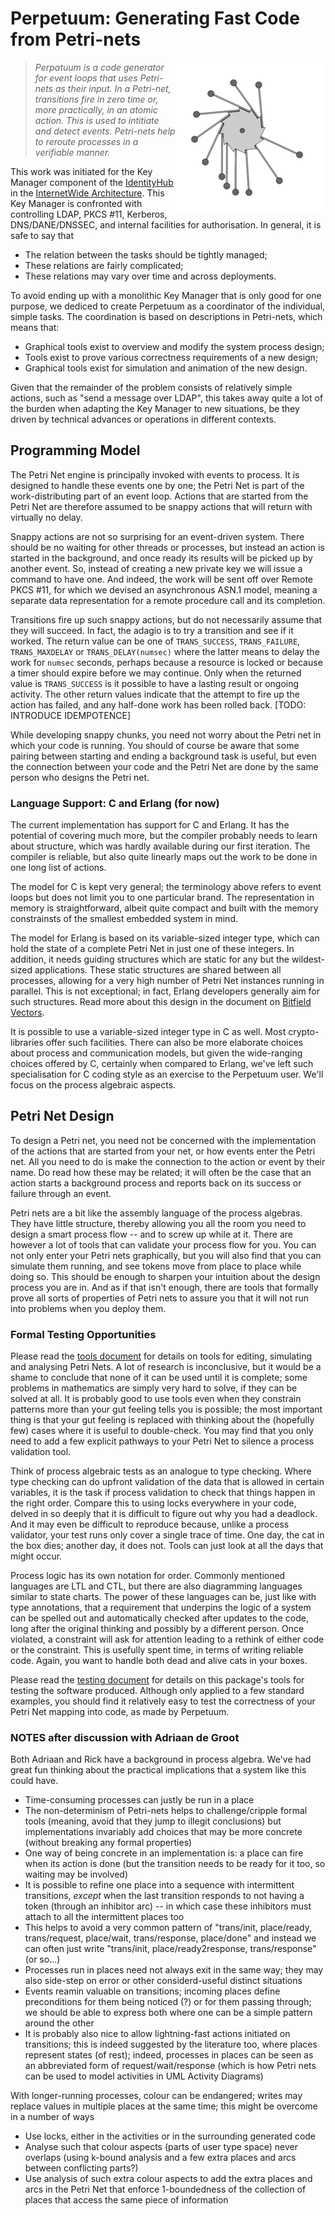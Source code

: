 # Perpetuum: Generating Fast Code from Petri-nets

<img alt="Perpetuum Mobile" src="pix/240px-PerpetuumMobile.gif" style="float: right;"/>

> *Perpatuum is a code generator for event loops that uses Petri-nets as
> their input.  In a Petri-net, transitions fire in zero time or, more
> practically, in an atomic action.  This is used to intitiate and detect
> events.  Petri-nets help to reroute processes in a verifiable manner.*

This work was initiated for the Key Manager component of the
[IdentityHub](http://internetwide.org/tag/idhub.html)
in the
[InternetWide Architecture](http://internetwide.org/tag/architecture.html).
This Key Manager is confronted with controlling LDAP, PKCS #11, Kerberos,
DNS/DANE/DNSSEC, and internal facilities for authorisation.  In general, it
is safe to say that

  * The relation between the tasks should be tightly managed;
  * These relations are fairly complicated;
  * These relations may vary over time and across deployments.

To avoid ending up with a monolithic Key Manager that is only good for one
purpose, we dediced to create Perpetuum as a coordinator of the individual,
simple tasks.  The coordination is based on descriptions in Petri-nets,
which means that:

  * Graphical tools exist to overview and modify the system process design;
  * Tools exist to prove various correctness requirements of a new design;
  * Graphical tools exist for simulation and animation of the new design.

Given that the remainder of the problem consists of relatively simple
actions, such as "send a message over LDAP", this takes away quite a lot
of the burden when adapting the Key Manager to new situations, be they
driven by technical advances or operations in different contexts.


## Programming Model

The Petri Net engine is principally invoked with events to process.  It
is designed to handle these events one by one; the Petri Net is part of the
work-distributing part of an event loop.  Actions that are started from
the Petri Net are therefore assumed to be snappy actions that will return
with virtually no delay.

Snappy actions are not so surprising for an event-driven system.  There
should be no waiting for other threads or processes, but instead an
action is started in the background, and once ready its results will be
picked up by another event.  So, instead of creating a new private key
we will issue a command to have one.  And indeed, the work will be sent
off over Remote PKCS #11, for which we devised an asynchronous ASN.1 model,
meaning a separate data representation for a remote procedure call and its
completion.

Transitions fire up such snappy actions, but do not necessarily assume
that they will succeed.  In fact, the adagio is to try a transition and
see if it worked.  The return value can be one of `TRANS_SUCCESS`,
`TRANS_FAILURE`, `TRANS_MAXDELAY`
or `TRANS_DELAY(numsec)` where the latter means to delay
the work for `numsec` seconds, perhaps because a resource is locked or
because a timer should expire before we may continue.  Only when the
returned value is `TRANS_SUCCESS` is it possible to have a lasting
result or ongoing activity.  The other return values indicate that the
attempt to fire up the action has failed, and any half-done work has
been rolled back.  [TODO: INTRODUCE IDEMPOTENCE]

While developing snappy chunks, you need not worry about the Petri net
in which your code is running.  You should of course be aware that some
pairing between starting and ending a background task is useful, but even
the connection between your code and the Petri Net are done by the same
person who designs the Petri net.

### Language Support: C and Erlang (for now)

The current implementation has support for C and Erlang.  It has
the potential of covering much more, but the compiler probably needs
to learn about structure, which was hardly available during our first
iteration.  The compiler is reliable, but also quite linearly maps
out the work to be done in one long list of actions.

The model for C is kept very general; the terminology above refers
to event loops but does not limit you to one particular brand.
The representation in memory is straightforward, albeit quite
compact and built with the memory constrainsts of the smallest
embedded system in mind.

The model for Erlang is based on its variable-sized integer type,
which can hold the state of a complete Petri Net in just one of
these integers.  In addition, it needs guiding structures which
are static for any but the wildest-sized applications.  These
static structures are shared between all processes, allowing for
a very high number of Petri Net instances running in parallel.
This is not exceptional; in fact, Erlang developers generally aim
for such structures.  Read more about this design in the document
on [Bitfield Vectors](BITFIELDVEC.MD).

It is possible to use a variable-sized integer type in C as well.
Most crypto-libraries offer such facilities.  There can also be
more elaborate choices about process and communication models,
but given the wide-ranging choices offered by C, certainly when
compared to Erlang, we've left such specialisation for C coding
style as an exercise to the Perpetuum user.  We'll focus on the
process algebraic aspects.

## Petri Net Design

To design a Petri net, you need not be concerned with the implementation
of the actions that are started from your net, or how events enter the
Petri net.  All you need to do is make the connection to the action or
event by their name.  Do read how these may be related; it will often be
the case that an action starts a background process and reports back on
its success or failure through an event.

Petri nets are a bit like the assembly language of the process algebras.
They have little structure, thereby allowing you all the room you need
to design a smart process flow -- and to screw up while at it.  There
are however a lot of tools that can validate your process flow for you.
You can not only enter your Petri nets graphically, but you will also
find that you can simulate them running, and see tokens move from place
to place while doing so.  This should be enough to sharpen your intuition
about the design process you are in.  And as if that isn't enough, there
are tools that formally prove all sorts of properties of Petri nets to
assure you that it will not run into problems when you deploy them.


### Formal Testing Opportunities

Please read the [tools document](TOOLS.MD) for details on tools
for editing, simulating and analysing Petri Nets.  A lot of
research is inconclusive, but it would be a shame to conclude
that none of it can be used until it is complete; some problems
in mathematics are simply very hard to solve, if they can be
solved at all.  It is probably good to use tools even when they
constrain patterns more than your gut feeling tells you is
possible; the most important thing is that your gut feeling
is replaced with thinking about the (hopefully few) cases
where it is useful to double-check.  You may find that you
only need to add a few explicit pathways to your Petri Net
to silence a process validation tool.

Think of process algebraic tests as an analogue to type
checking.  Where type checking can do upfront validation
of the data that is allowed in certain variables, it is
the task if process validation to check that things happen
in the right order.  Compare this to using locks everywhere
in your code, delved in so deeply that it is difficult to
figure out why you had a deadlock.  And it may even be
difficult to reproduce because, unlike a process validator,
your test runs only cover a single trace of time.  One day,
the cat in the box dies; another day, it does not.  Tools
can just look at all the days that might occur.

Process logic has its own notation for order.  Commonly
mentioned languages are LTL and CTL, but there are also
diagramming languages similar to state charts.  The power
of these languages can be, just like with type annotations,
that a requirement that underpins the logic of a system can
be spelled out and automatically checked after updates to
the code, long after the original thinking and possibly by
a different person.  Once violated, a constraint will ask
for attention leading to a rethink of either code or the
constraint.  This is usefully spent time, in terms of
writing reliable code.  Again, you want to handle both
dead and alive cats in your boxes.

Please read the [testing document](test/TESTING.MD) for details
on this package's tools for testing the software produced.
Although only applied to a few standard examples, you should
find it relatively easy to test the correctness of your
Petri Net mapping into code, as made by Perpetuum.


### NOTES after discussion with Adriaan de Groot

Both Adriaan and Rick have a background in process algebra.  We've had great fun thinking about the practical implications that a system like this could have.

  * Time-consuming processes can justly be run in a place
  * The non-determinism of Petri-nets helps to challenge/cripple formal tools (meaning, avoid that they jump to illegit conclusions) but implementations invariably add choices that may be more concrete (without breaking any formal properties)
  * One way of being concrete in an implementation is: a place can fire when its action is done (but the transition needs to be ready for it too, so waiting may be involved)
  * It is possible to refine one place into a sequence with intermittent transitions, *except* when the last transition responds to not having a token (through an inhibitor arc) -- in which case these inhibitors must attach to all the intermittent places too
  * This helps to avoid a very common pattern of "trans/init, place/ready, trans/request, place/wait, trans/response, place/done" and instead we can often just write "trans/init, place/ready2response, trans/response" (or so...)
  * Processes run in places need not always exit in the same way; they may also side-step on error or other considerd-useful distinct situations
  * Events reamin valuable on transitions; incoming places define preconditions for them being noticed (?) or for them passing through; we should be able to express both where one can be a simple pattern around the other
  * It is probably also nice to allow lightning-fast actions initiated on transitions; this is indeed suggested by the literature too, where places represent states (of rest); indeed, processes in places can be seen as an abbreviated form of request/wait/response (which is how Petri nets can be used to model activities in UML Activity Diagrams)

With longer-running processes, colour can be endangered; writes may replace values in multiple places at the same time; this might be overcome in a number of ways

  - Use locks, either in the activities or in the surrounding generated code
  - Analyse such that colour aspects (parts of user type space) never overlaps (using k-bound analysis and a few extra places and arcs between conflicting parts?)
  - Use analysis of such extra colour aspects to add the extra places and arcs in the Petri Net that enforce 1-boundedness of the collection of places that access the same piece of information
